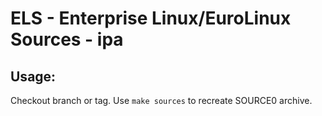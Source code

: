 # ELS - Enterprise Linux/EuroLinux Sources - ipa
 
## Usage:
  Checkout branch or tag. Use `make sources` to recreate  SOURCE0 archive.

